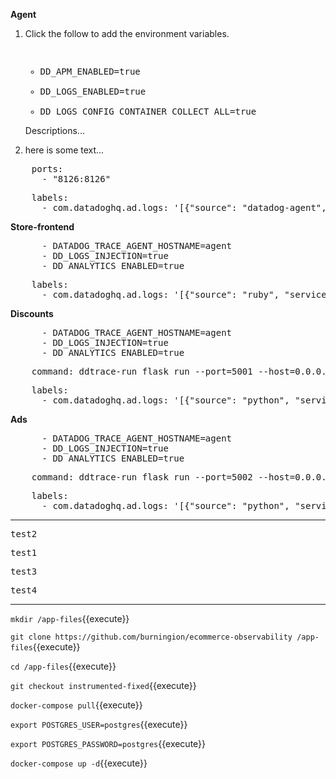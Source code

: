 
**Agent**

1. Click the follow to add the environment variables. <p> <pre class="file" data-filename="docker-compose.yml" data-target="insert" data-marker="# add agent env variables">
      - DD_APM_ENABLED=true
      - DD_LOGS_ENABLED=true
      - DD_LOGS_CONFIG_CONTAINER_COLLECT_ALL=true</pre> <p> Descriptions...
2. here is some text...


<pre class="file" data-filename="docker-compose.yml" data-target="insert" data-marker="# add agent trace port">
    ports:
      - "8126:8126"</pre>


<pre class="file" data-filename="docker-compose.yml" data-target="insert" data-marker="# add agent log labels">
    labels:
      - com.datadoghq.ad.logs: '[{"source": "datadog-agent", "service": "agent"}]'</pre>


**Store-frontend**

<pre class="file" data-filename="docker-compose.yml" data-target="insert" data-marker="# add frontend env variables">
      - DATADOG_TRACE_AGENT_HOSTNAME=agent
      - DD_LOGS_INJECTION=true
      - DD_ANALYTICS_ENABLED=true</pre>


<pre class="file" data-filename="docker-compose.yml" data-target="insert" data-marker="# add frontend log labels">
    labels:
      - com.datadoghq.ad.logs: '[{"source": "ruby", "service": "store-frontend"}]'</pre>


**Discounts**

<pre class="file" data-filename="docker-compose.yml" data-target="insert" data-marker="# add discounts env variables">
      - DATADOG_TRACE_AGENT_HOSTNAME=agent
      - DD_LOGS_INJECTION=true
      - DD_ANALYTICS_ENABLED=true</pre>


<pre class="file" data-filename="docker-compose.yml" data-target="insert" data-marker="# add discounts flask server command">
    command: ddtrace-run flask run --port=5001 --host=0.0.0.0</pre>


<pre class="file" data-filename="docker-compose.yml" data-target="insert" data-marker="# add discounts log labels">
    labels:
      - com.datadoghq.ad.logs: '[{"source": "python", "service": "discounts-service"}]'</pre>


**Ads**

<pre class="file" data-filename="docker-compose.yml" data-target="insert" data-marker="# add ads env variables">
      - DATADOG_TRACE_AGENT_HOSTNAME=agent
      - DD_LOGS_INJECTION=true
      - DD_ANALYTICS_ENABLED=true</pre>


<pre class="file" data-filename="docker-compose.yml" data-target="insert" data-marker="# add ads flask server command">
    command: ddtrace-run flask run --port=5002 --host=0.0.0.0</pre>


<pre class="file" data-filename="docker-compose.yml" data-target="insert" data-marker="# add ads log labels">
    labels:
      - com.datadoghq.ad.logs: '[{"source": "python", "service": "advertisements-service"}]'</pre>


---

<pre class="file" data-filename="test.txt">test2</pre>

<pre class="file" data-filename="test.txt" data-target="prepend">test1</pre>

<pre class="file" data-filename="test.txt" data-target="append">test3</pre>

<pre class="file" data-filename="test.txt" data-target="insert" data-marker="test3">test4</pre>

---

`mkdir /app-files`{{execute}}

`git clone https://github.com/burningion/ecommerce-observability /app-files`{{execute}}

`cd /app-files`{{execute}}

`git checkout instrumented-fixed`{{execute}}

`docker-compose pull`{{execute}}

`export POSTGRES_USER=postgres`{{execute}}

`export POSTGRES_PASSWORD=postgres`{{execute}}

`docker-compose up -d`{{execute}}